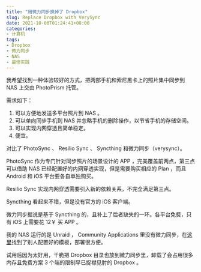 ```yaml
---
title: "用微力同步换掉了 Dropbox"
slug: Replace Dropbox with VerySync
date: 2021-10-06T01:24:41+08:00
categories:
- 计算机
tags:
- Dropbox
- 微力同步
- NAS
- 最佳实践
---
```


我希望找到一种体验较好的方式，把两部手机和索尼黑卡上的照片集中同步到 NAS 上交由 PhotoPrism 托管。

需求如下：

1. 可以方便地发送多平台照片到 NAS 。
2. 可以单向同步手机到 NAS 并忽略手机的删除操作，以节省手机的存储空间。
3. 可以实现内网穿透且简单稳定。
4. 便宜。

对比了 PhotoSync 、 Resilio Sync 、 Syncthing 和微力同步（verysync）。 

PhotoSync 作为专门针对同步照片的场景设计的 APP ，完美覆盖前两点，第三点可以借助 NAS 已经配置好的内网穿透实现，但是需要购买相应的 Plan ，而且 Android 和 iOS 平台要各自单独购买。

Resilio Sync 实现内网穿透需要引入新的依赖关系，不完全满足第三点。

Syncthing 看起来不错，但是没有官方的 iOS 客户端。

微力同步据说是基于 Syncthing 的，且补上了后者缺失的一环。各平台免费，只有 iOS 上需要花 12￥ 买 APP 。

我的 NAS 运行的是 Unraid ， Community Applications 里没有微力同步，在[这里](https://github.com/shuosiw/unraid)找到了别人配置好的模板，部署很方便。

试用后因为太好用，干脆把 Dropbox 目录也放到微力同步里，卸载了会占用很多内存且免费方案 3 个端的限制早已捉襟见肘的 Dropbox 。
